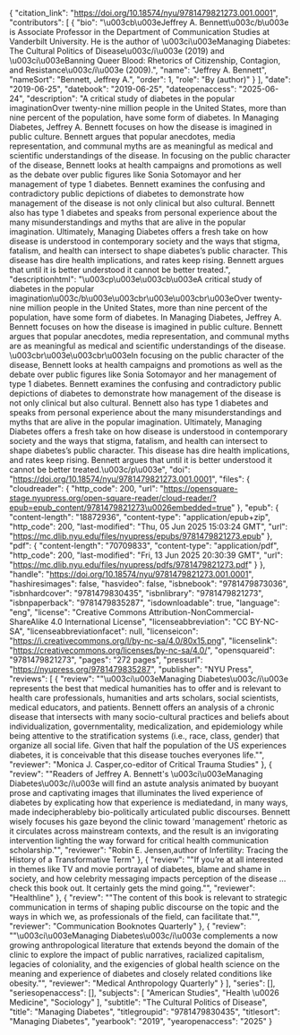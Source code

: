 {
   "citation_link": "https://doi.org/10.18574/nyu/9781479821273.001.0001",
   "contributors": [
     {
       "bio": "\u003cb\u003eJeffrey A. Bennett\u003c/b\u003e is Associate Professor in the Department of Communication Studies at Vanderbilt University. He is the author of \u003ci\u003eManaging Diabetes: The Cultural Politics of Disease\u003c/i\u003e (2019) and \u003ci\u003eBanning Queer Blood: Rhetorics of Citizenship, Contagion, and Resistance\u003c/i\u003e (2009).",
       "name": "Jeffrey A. Bennett",
       "nameSort": "Bennett, Jeffrey A.",
       "order": 1,
       "role": "By (author)"
     }
   ],
   "date": "2019-06-25",
   "datebook": "2019-06-25",
   "dateopenaccess": "2025-06-24",
   "description": "A critical study of diabetes in the popular imaginationOver twenty-nine million people in the United States, more than nine percent of the population, have some form of diabetes. In Managing Diabetes, Jeffrey A. Bennett focuses on how the disease is imagined in public culture. Bennett argues that popular anecdotes, media representation, and communal myths are as meaningful as medical and scientific understandings of the disease. In focusing on the public character of the disease, Bennett looks at health campaigns and promotions as well as the debate over public figures like Sonia Sotomayor and her management of type 1 diabetes. Bennett examines the confusing and contradictory public depictions of diabetes to demonstrate how management of the disease is not only clinical but also cultural. Bennett also has type 1 diabetes and speaks from personal experience about the many misunderstandings and myths that are alive in the popular imagination. Ultimately, Managing Diabetes offers a fresh take on how disease is understood in contemporary society and the ways that stigma, fatalism, and health can intersect to shape diabetes’s public character. This disease has dire health implications, and rates keep rising. Bennett argues that until it is better understood it cannot be better treated.",
   "descriptionhtml": "\u003cp\u003e\u003cb\u003eA critical study of diabetes in the popular imagination\u003c/b\u003e\u003cbr\u003e\u003cbr\u003eOver twenty-nine million people in the United States, more than nine percent of the population, have some form of diabetes. In Managing Diabetes, Jeffrey A. Bennett focuses on how the disease is imagined in public culture. Bennett argues that popular anecdotes, media representation, and communal myths are as meaningful as medical and scientific understandings of the disease. \u003cbr\u003e\u003cbr\u003eIn focusing on the public character of the disease, Bennett looks at health campaigns and promotions as well as the debate over public figures like Sonia Sotomayor and her management of type 1 diabetes. Bennett examines the confusing and contradictory public depictions of diabetes to demonstrate how management of the disease is not only clinical but also cultural. Bennett also has type 1 diabetes and speaks from personal experience about the many misunderstandings and myths that are alive in the popular imagination. Ultimately, Managing Diabetes offers a fresh take on how disease is understood in contemporary society and the ways that stigma, fatalism, and health can intersect to shape diabetes’s public character. This disease has dire health implications, and rates keep rising. Bennett argues that until it is better understood it cannot be better treated.\u003c/p\u003e",
   "doi": "https://doi.org/10.18574/nyu/9781479821273.001.0001",
   "files": {
     "cloudreader": {
       "http_code": 200,
       "url": "https://opensquare-stage.nyupress.org/open-square-reader/cloud-reader/?epub=epub_content/9781479821273\u0026embedded=true"
     },
     "epub": {
       "content-length": "18872936",
       "content-type": "application/epub+zip",
       "http_code": 200,
       "last-modified": "Thu, 05 Jun 2025 15:03:24 GMT",
       "url": "https://mc.dlib.nyu.edu/files/nyupress/epubs/9781479821273.epub"
     },
     "pdf": {
       "content-length": "70709833",
       "content-type": "application/pdf",
       "http_code": 200,
       "last-modified": "Fri, 13 Jun 2025 20:30:39 GMT",
       "url": "https://mc.dlib.nyu.edu/files/nyupress/pdfs/9781479821273.pdf"
     }
   },
   "handle": "https://doi.org/10.18574/nyu/9781479821273.001.0001",
   "hashiresimages": false,
   "hasvideo": false,
   "isbnebook": "9781479873036",
   "isbnhardcover": "9781479830435",
   "isbnlibrary": "9781479821273",
   "isbnpaperback": "9781479835287",
   "isdownloadable": true,
   "language": "eng",
   "license": "Creative Commons Attribution-NonCommercial-ShareAlike 4.0 International License",
   "licenseabbreviation": "CC BY-NC-SA",
   "licenseabbreviationfacet": null,
   "licenseicon": "https://i.creativecommons.org/l/by-nc-sa/4.0/80x15.png",
   "licenselink": "https://creativecommons.org/licenses/by-nc-sa/4.0/",
   "opensquareid": "9781479821273",
   "pages": "272 pages",
   "pressurl": "https://nyupress.org/9781479835287",
   "publisher": "NYU Press",
   "reviews": [
     {
       "review": "\"\u003ci\u003eManaging Diabetes\u003c/i\u003e represents the best that medical humanities has to offer and is relevant to health care professionals, humanities and arts scholars, social scientists, medical educators, and patients. Bennett offers an analysis of a chronic disease that intersects with many socio-cultural practices and beliefs about individualization, governmentality, medicalization, and epidemiology while being attentive to the stratification systems (i.e., race, class, gender) that organize all social life. Given that half the population of the US experiences diabetes, it is conceivable that this disease touches everyones life.\"",
       "reviewer": "Monica J. Casper,co-editor of Critical Trauma Studies"
     },
     {
       "review": "\"Readers of Jeffrey A. Bennett's \u003ci\u003eManaging Diabetes\u003c/i\u003e will find an astute analysis animated by buoyant prose and captivating images that illuminates the lived experience of diabetes by explicating how that experience is mediatedand, in many ways, made indecipherableby bio-politically articulated public discourses. Bennett wisely focuses his gaze beyond the clinic toward 'management' rhetoric as it circulates across mainstream contexts, and the result is an invigorating intervention lighting the way forward for critical health communication scholarship.\"",
       "reviewer": "Robin E. Jensen,author of Infertility: Tracing the History of a Transformative Term"
     },
     {
       "review": "\"If you’re at all interested in themes like TV and movie portrayal of diabetes, blame and shame in society, and how celebrity messaging impacts perception of the disease … check this book out. It certainly gets the mind going.\"",
       "reviewer": "Healthline"
     },
     {
       "review": "\"The content of this book is relevant to strategic communication in terms of shaping public discourse on the topic and the ways in which we, as professionals of the field, can facilitate that.\"",
       "reviewer": "Communication Booknotes Quarterly"
     },
     {
       "review": "\"\u003ci\u003eManaging Diabetes\u003c/i\u003e complements a now growing anthropological literature that extends beyond the domain of the clinic to explore the impact of public narratives, racialized capitalism, legacies of coloniality, and the exigencies of global health science on the meaning and experience of diabetes and closely related conditions like obesity.\"",
       "reviewer": "Medical Anthropology Quarterly"
     }
   ],
   "series": [],
   "seriesopenaccess": [],
   "subjects": [
     "American Studies",
     "Health \u0026 Medicine",
     "Sociology"
   ],
   "subtitle": "The Cultural Politics of Disease",
   "title": "Managing Diabetes",
   "titlegroupid": "9781479830435",
   "titlesort": "Managing Diabetes",
   "yearbook": "2019",
   "yearopenaccess": "2025"
 }
